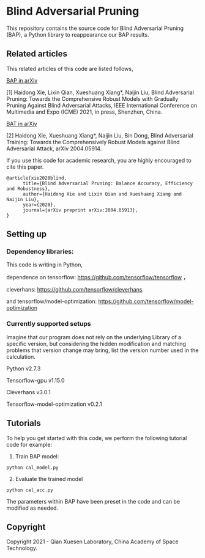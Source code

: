 # Blind Adversarial Pruning

This repository contains the source code for Blind Adversarial Pruning (BAP), a Python library to reappearance our BAP results.

## Related articles 

This related articles of this code are listed follows,

[BAP in arXiv](https://arxiv.org/abs/2004.05913) 

[1] Haidong Xie, Lixin Qian, Xueshuang Xiang*, Naijin Liu, Blind Adversarial Pruning: Towards the Comprehensive Robust Models with Gradually Pruning Against Blind Adversarial Attacks, IEEE International Conference on Multimedia and Expo (ICME) 2021, in press, Shenzhen, China. 

[BAT in arXiv](https://arxiv.org/abs/2004.05914) 

[2] Haidong Xie, Xueshuang Xiang*, Naijin Liu, Bin Dong, Blind Adversarial Training: Towards the Comprehensively Robust Models against Blind Adversarial Attack, arXiv 2004.05914. 

If you use this code for academic research, you are highly encouraged to cite this paper.
```
@article{xie2020blind,
      title={Blind Adversarial Pruning: Balance Accuracy, Efficiency and Robustness}, 
      author={Haidong Xie and Lixin Qian and Xueshuang Xiang and Naijin Liu},
      year={2020},
      journal={arXiv preprint arXiv:2004.05913},
}
```
## Setting up

### Dependency libraries:

This code is writing in Python, 

dependence on tensorflow: https://github.com/tensorflow/tensorflow ，

cleverhans: https://github.com/tensorflow/cleverhans.

and tensorflow/model-optimization:  https://github.com/tensorflow/model-optimization

### Currently supported setups

Imagine that our program does not rely on the underlying Library of a specific version, but considering the hidden modification and matching problems that version change may bring, list the version number used in the calculation. 

Python v2.7.3

Tensorflow-gpu v1.15.0

Cleverhans v3.0.1

Tensorflow-model-optimization v0.2.1

## Tutorials

To help you get started with this code, we perform the following tutorial code for example:

1. Train BAP model:
```
python cal_model.py 
```
2. Evaluate the trained model
```
python cal_acc.py 
```
The parameters within BAP have been preset in the code and can be modified as needed. 

## Copyright

Copyright 2021 - Qian Xuesen Laboratory, China Academy of Space Technology.
